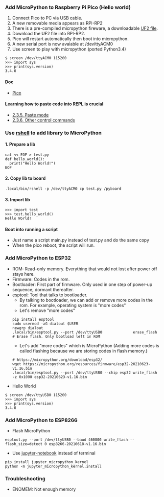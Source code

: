 ### Add MicroPython to Raspberry Pi Pico (Hello world)
1. Connect Pico to PC via USB cable.
2. A new removable media appears as RPI-RP2
3. There is a pre-compiled micropython fireware, a downloadable [UF2 file](https://www.raspberrypi.org/documentation/rp2040/getting-started/#getting-started-with-micropython).
4. Download the UF2 file into RPI-RP2.
5. Pico will restart automatically then boot into micropython.
6. A new serial port is now avaiable at /dev/ttyACM0
7. Use screen to play with micropython (ported Python3.4)
```
$ screen /dev/ttyACM0 115200
>>> import sys
>>> print(sys.version)
3.4.0
```
#### Doc
* [Pico](https://docs.micropython.org/en/latest/rp2/quickref.html)
#### Learning how to paste code into REPL is crucial
* [2.3.5. Paste mode](https://docs.micropython.org/en/latest/esp8266/tutorial/repl.html#paste-mode)
* [2.3.6. Other control commands](https://docs.micropython.org/en/latest/esp8266/tutorial/repl.html#other-control-commands)
### Use [rshell](https://github.com/dhylands/rshell) to add library to MicroPython
#### 1. Prepare a lib
```shell
cat << EOF > test.py
def hello_world():
  print("Hello World!")
EOF
```
#### 2. Copy lib to board
```shell
.local/bin/rshell -p /dev/ttyACM0 cp test.py /pyboard
```
#### 3. Import lib
```
>>> import test
>>> test.hello_world()
Hello World!
```
#### Boot into running a script
* Just name a script main.py instead of test.py and do the same copy
* When the pico reboot, the script will run.
### Add MicroPython to ESP32
* ROM: Read-only memory. Everything that would not lost after power off stays here.
* Firmware: Codes in the rom.
* Bootloader: First part of firmware. Only used in one step of power-up sequence, dormant thereafter.
* esptool: Tool that talks to bootloader.
  * By talking to bootloader, we can add or remove more codes in the rom. For example, operating system is "more codes"
  * Let's remove "more codes"
  ```
  pip install esptool
  sudo usermod -aG dialout $USER
  newgrp dialout
  .local/bin/esptool.py --port /dev/ttyUSB0              erase_flash # Erase flash. Only bootload left in ROM
  ```
  * Let's add "more codes" which is MicroPython (Adding more codes is called flashing because we are storing codes in flash memory.)
  ```
  # https://micropython.org/download/esp32/
  wget https://micropython.org/resources/firmware/esp32-20210623-v1.16.bin
  .local/bin/esptool.py --port /dev/ttyUSB0 --chip esp32 write_flash -z 0x1000 esp32-20210623-v1.16.bin
  ```
* Hello World
```
$ screen /dev/ttyUSB0 115200
>>> import sys
>>> print(sys.version)
3.4.0
```
### Add MicroPython to ESP8266
* Flash MicroPython
```shell
esptool.py --port /dev/ttyUSB0 --baud 460800 write_flash --flash_size=detect 0 esp8266-20210618-v1.16.bin
```
* Use [jupyter-notebook](https://github.com/goatchurchprime/jupyter_micropython_kernel) instead of terminal
```
pip install jupyter_micropython_kernel
python -m jupyter_micropython_kernel.install
```
### Troubleshooting
* ENOMEM: Not enough memory
